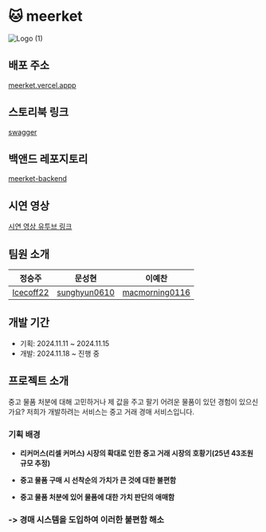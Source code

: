 # 🐱 meerket

![Logo (1)](https://github.com/user-attachments/assets/243072f3-21b3-41e8-8369-960c80e7b8d7)

## 배포 주소

[meerket.vercel.appp](https://meerket.vercel.app/)

## 스토리북 링크
[swagger](http://13.209.165.156:8080/swagger-ui/index.html#/)

## 백앤드 레포지토리

[meerket-backend](https://github.com/prgrms-web-devcourse-final-project/WEB1_1_J1P5_BE)

## 시연 영상
[시연 영상 유투브 링크](https://www.youtube.com/watch?v=SZBPjolv118)

## 팀원 소개

| 정승주                               | 문성현                                | 이예찬                                 | 
| ----------------------------------- | --------------------------------------- | --------------------------------------- | 
| [Icecoff22](https://github.com/Icecoff22) | [sunghyun0610](https://github.com/sunghyun0610) | [macmorning0116](https://github.com/macmorning0116) | 

## 개발 기간

- 기획: 2024.11.11 ~ 2024.11.15
- 개발: 2024.11.18 ~ 진행 중

## 프로젝트 소개

중고 물품 처분에 대해 고민하거나 제 값을 주고 팔기 어려운 물품이 있던 경험이 있으신가요? 
저희가 개발하려는 서비스는 중고 거래 경매 서비스입니다.

### 기획 배경

- **리커머스(리셀 커머스) 시장의 확대로 인한 중고 거래 시장의 호황기(25년 43조원 규모 추정)**

- **중고 물품 구매 시 선착순의 가치가 큰 것에 대한 불편함**

- **중고 물품 처분에 있어 물품에 대한 가치 판단의 애매함**

### -> 경매 시스템을 도입하여 이러한 불편함 해소
